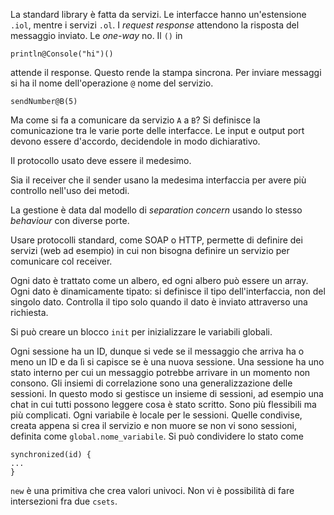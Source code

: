 La standard library è fatta da servizi. Le interfacce hanno un'estensione `.iol`, mentre i servizi `.ol`. I *request response* attendono la risposta del messaggio inviato. Le *one-way* no.
Il `()` in
```jolie
println@Console("hi")()
```

attende il response.  Questo rende la stampa sincrona.
Per inviare messaggi si ha il nome dell'operazione `@` nome del servizio.

```jolie
sendNumber@B(5)
```

Ma come si fa a comunicare da servizio `A` a `B`? Si definisce la comunicazione tra le varie porte delle interfacce. Le input e output port devono essere d'accordo, decidendole in modo dichiarativo.

Il protocollo usato deve essere il medesimo.

Sia il receiver che il sender usano la medesima interfaccia per avere più controllo nell'uso dei metodi.

La gestione è data dal modello di *separation concern* usando lo stesso *behaviour* con diverse porte. 

Usare protocolli standard, come SOAP o HTTP, permette di definire dei servizi (web ad esempio) in cui non bisogna definire un servizio per comunicare col receiver.

Ogni dato è trattato come un albero, ed ogni albero può essere un array. Ogni dato è dinamicamente tipato: si definisce il tipo dell'interfaccia, non del singolo dato. Controlla il tipo solo quando il dato è inviato attraverso una richiesta.

Si può creare un blocco `init` per inizializzare le variabili globali.

Ogni sessione ha un ID, dunque si vede se il messaggio che arriva ha o meno un ID e da lì si capisce se è una nuova sessione. Una sessione ha uno stato interno per cui un messaggio potrebbe arrivare in un momento non consono.
Gli insiemi di correlazione sono una generalizzazione delle sessioni. In questo modo si gestisce un insieme di sessioni, ad esempio una chat in cui tutti possono leggere cosa è stato scritto. Sono più flessibili ma più complicati.
Ogni variabile è locale per le sessioni. Quelle condivise, creata appena si crea il servizio e non muore se non vi sono sessioni, definita come `global.nome_variabile`.
Si può condividere lo stato come
```jolie
synchronized(id) {
...
}
```

`new` è una primitiva che crea valori univoci.
Non vi è possibilità di fare intersezioni fra due `csets`.

